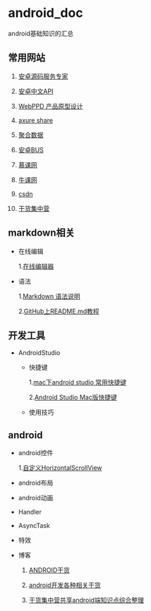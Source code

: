 # android_doc
android基础知识的汇总

## 常用网站

   1.  [安卓源码服务专家](http://www.javaapk.com/)
   
   2.  [安卓中文API](http://www.android-doc.com/)
   
   3.  [WebPPD 产品原型设计](http://www.webppd.com/portal.php)
   
   4.  [axure share](https://share.axure.com/)
   
   5.  [聚合数据](https://www.juhe.cn/)
   
   6.  [安卓BUS](http://www.apkbus.com/)
   
   7.  [慕课网](http://www.imooc.com/)
   
   8.  [牛课网](http://www.nowcoder.com/)
   
   9.  [csdn](http://www.cnblogs.com/tianmanyi/p/5509404.html)
   
   10. [干货集中营](http://gank.io/)
   
## markdown相关

* 在线编辑

  1.[在线编辑器](http://mahua.jser.me/)
  
* 语法

  1.[Markdown 语法说明](http://www.appinn.com/markdown/index.html)
  
  2.[GitHub上README.md教程](http://blog.csdn.net/kaitiren/article/details/38513715)
  
## 开发工具

* AndroidStudio

	* 快捷键
	
		1.[mac下android studio 常用快捷键](http://www.jianshu.com/p/55e262b272b0)
		
		2.[Android Studio Mac版快捷键](http://blog.csdn.net/swust_chenpeng/article/details/46663749)
		
	* 使用技巧
	
## android

* android控件

	1.[自定义HorizontalScrollView](http://blog.csdn.net/lmj623565791/article/details/38140505)
	
* android布局

* android动画

* Handler

* AsyncTask

* 特效

* 博客

  1.  [ANDROID干货](http://www.cnblogs.com/tianmanyi/p/5509404.html)
  
  2.  [android开发各种相关干货](http://blog.csdn.net/aishang5wpj/article/details/50130573)
  
  3.  [干货集中营共享android端知识点综合整理](http://blog.csdn.net/lupengfei1009/article/details/50826442)
  



